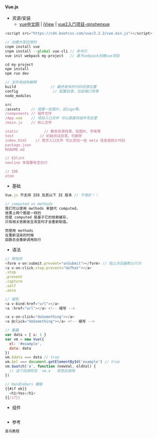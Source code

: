 #### **Vue.js**

* 资源/安装
  * [vue中文网](https://vuefe.cn/v2/guide/) \| [iView](https://gold.xitu.io/post/58a5a53761ff4b006c44ba5b?utm_source=gold_browser_extension) \| [vue2入门项目-qinshenxue](vue2-vue-router2-webpack2)

```js
<script src="https://cdn.bootcss.com/vue/2.2.2/vue.min.js"></script>

// 创建大型应用时
cnpm install vue
cnpm install --global vue-cli // 命令行
vue init webpack my-project   // 基于webpack创建vue项目

cd my-project
npm install
npm run dev

// 文件夹结构解释
build                // 最终发布的代码存放位置
config                // 配置目录，包括端口号等 
node_modules

src    
/assets     // 放置一些图片，如logo等。
/components // 组件文件
/App.vue    // 项目入口文件 可以直接将组件写这里
/main.js    // 核心文件

static            // 静态资源目录，如图片、字体等
test            // 初始测试目录，可删除
index.html    // 首页入口文件 可以添加一些 meta 信息或统计代码
package.json    
README.md

// ESlint 
newline 末尾要有空白行

// IDE
atom
```

* 基础

```js
Vue.js 不支持 IE8 及其以下 IE 版本 // 干得好！！

// computed vs methods
我们可以使用 methods 来替代 computed，
效果上两个都是一样的
但是 computed 是基于它的依赖缓存，
只有相关依赖发生改变时才会重新取值。

而使用 methods 
在重新渲染的时候
函数总会重新调用执行


```

* 语法

```js
// 修饰符
<form v-on:submit.prevent="onSubmit"></form> // 阻止浏览器默认行为
<a v-on:click.stop.prevent="doThat"></a>
.stop
.prevent
.capture
.self
.once

// 缩写
<a v-bind:href="url"></a>
<a :href="url"></a> <!-- 缩写 -->

<a v-on:click="doSomething"></a>
<a @click="doSomething"></a> <!-- 缩写 -->

// 暴露
var data = { a: 1 }
var vm = new Vue({
  el: '#example',
  data: data
})
vm.$data === data // true
vm.$el === document.getElementById('example') // true
vm.$watch('a', function (newVal, oldVal) {
  // 这个回调将在 `vm.a`  改变后调用
})

// Handlebars 模板
{{#if ok}}
  <h1>Yes</h1>
{{/if}}
```

* 组件

```js

```

* 参考

```js
菜鸟教程
```



